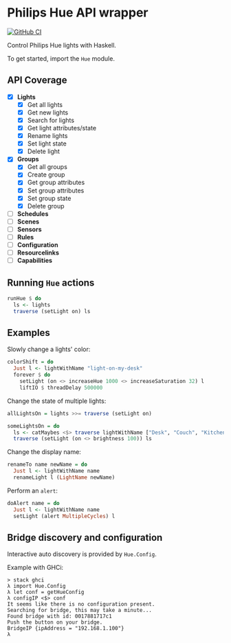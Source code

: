 # Philips Hue API wrapper

[![GitHub CI](https://github.com/gdziadkiewicz/philips-hue-haskell/workflows/CI/badge.svg)](https://github.com/gdziadkiewicz/philips-hue-haskell/actions)

Control Philips Hue lights with Haskell.

To get started, import the `Hue` module.

API Coverage
------------
- [x] **Lights**
  - [x] Get all lights
  - [x] Get new lights
  - [x] Search for lights
  - [x] Get light attributes/state
  - [x] Rename lights
  - [x] Set light state
  - [x] Delete light
- [x] **Groups**
  - [x] Get all groups
  - [x] Create group
  - [x] Get group attributes
  - [x] Set group attributes
  - [x] Set group state
  - [x] Delete group
- [ ] **Schedules**
- [ ] **Scenes**
- [ ] **Sensors**
- [ ] **Rules**
- [ ] **Configuration**
- [ ] **Resourcelinks**
- [ ] **Capabilities**

Running `Hue` actions
---------------------

```haskell
runHue $ do
  ls <- lights
  traverse (setLight on) ls
```

Examples
--------

Slowly change a lights' color:
```haskell
colorShift = do
  Just l <- lightWithName "light-on-my-desk"
  forever $ do
    setLight (on <> increaseHue 1000 <> increaseSaturation 32) l 
    liftIO $ threadDelay 500000
```

Change the state of multiple lights:
```haskell
allLightsOn = lights >>= traverse (setLight on)
```

```haskell
someLightsOn = do
  ls <- catMaybes <$> traverse lightWithName ["Desk", "Couch", "Kitchen"]
  traverse (setLight (on <> brightness 100)) ls 
```

Change the display name:
```haskell
renameTo name newName = do
  Just l <- lightWithName name
  renameLight l (LightName newName)
```

Perform an `alert`:
```haskell
doAlert name = do
  Just l <- lightWithName name
  setLight (alert MultipleCycles) l 
```

Bridge discovery and configuration
----------------------------------
Interactive auto discovery is provided by `Hue.Config`.

Example with GHCi:

```
> stack ghci
λ import Hue.Config
λ let conf = getHueConfig
λ configIP <$> conf
It seems like there is no configuration present.
Searching for bridge, this may take a minute...
Found bridge with id: 0017881717c1
Push the button on your bridge.
BridgeIP {ipAddress = "192.168.1.100"}
λ 
```
